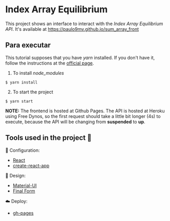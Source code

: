 # Index Array Equilibrium

This project shows an interface to interact with the _Index Array Equilibrium API_. It's available at https://paulo9mv.github.io/sum_array_front

## Para executar
This tutorial supposes that you have _yarn_ installed. If you don't have it, follow the instructions at the [official page](https://classic.yarnpkg.com/pt-BR/docs/install/#windows-stable).

1. To install _node\_modules_
```
$ yarn install
```

2. To start the project
```
$ yarn start
```

**NOTE:** The frontend is hosted at Github Pages. The API is hosted at Heroku using Free Dynos, so the first request should take a little bit longer (4s) to execute, because the API will be changing from **suspended** to **up**.


## Tools used in the project :paperclip:
:wrench: Configuration:
- [React](https://reactjs.org/)
- [create-react-app](https://create-react-app.dev/)


:art: Design:
- [Material-UI](https://material-ui.com/pt/)
- [Final Form](https://final-form.org/react)


:cloud: Deploy:
- [gh-pages](https://github.com/tschaub/gh-pages)
